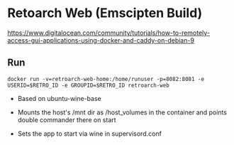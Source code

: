 # Retoarch Web (Emscipten Build)

https://www.digitalocean.com/community/tutorials/how-to-remotely-access-gui-applications-using-docker-and-caddy-on-debian-9

## Run

```
docker run -v=retroarch-web-home:/home/runuser -p=8082:8081 -e USERID=$RETRO_ID -e GROUPID=$RETRO_ID retroarch-web
```

* Based on ubuntu-wine-base

* Mounts the host's /mnt dir as /host_volumes in the container and points double commander there on start

* Sets the app to start via wine in supervisord.conf


